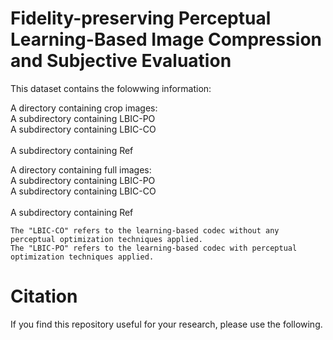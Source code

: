 # Fidelity-preserving Perceptual Learning-Based Image Compression and Subjective Evaluation

This dataset contains the folowwing information:

   A directory containing crop images:
        <br /> A subdirectory containing LBIC-PO
        <br /> A subdirectory containing LBIC-CO  
        <br /> A subdirectory containing Ref  
        
   A directory containing full images:
        <br /> A subdirectory containing LBIC-PO
        <br /> A subdirectory containing LBIC-CO  
        <br /> A subdirectory containing Ref    

    The "LBIC-CO" refers to the learning-based codec without any perceptual optimization techniques applied.
    The "LBIC-PO" refers to the learning-based codec with perceptual optimization techniques applied.


# Citation

If you find this repository useful for your research, please use the following.
